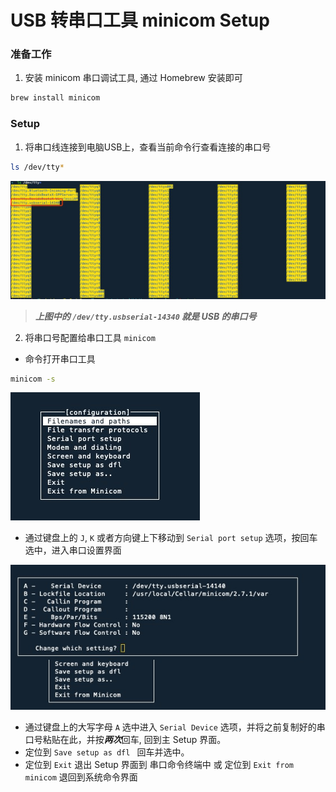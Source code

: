# USB 转串口工具 minicom Setup

### 准备工作

1. 安装 minicom 串口调试工具, 通过 Homebrew 安装即可

```bash
brew install minicom
```

### Setup

1. 将串口线连接到电脑USB上，查看当前命令行查看连接的串口号

```bash
ls /dev/tty*
```

![](https://raw.githubusercontent.com/Davidxiaoshuo/blog_source/master/resources/images/serial_port_num.jpg)

> ***上图中的 `/dev/tty.usbserial-14340` 就是 USB 的串口号***

2. 将串口号配置给串口工具 `minicom`

-  命令打开串口工具

```bash
minicom -s
```

![](https://raw.githubusercontent.com/Davidxiaoshuo/blog_source/master/resources/images/minicom_board.jpg)

- 通过键盘上的 `J`, `K` 或者方向键上下移动到 `Serial port setup` 选项，按回车选中，进入串口设置界面

![](https://raw.githubusercontent.com/Davidxiaoshuo/blog_source/master/resources/images/minicom_setup.jpg)

- 通过键盘上的大写字母 `A`  选中进入 `Serial Device` 选项，并将之前复制好的串口号粘贴在此，并按***两次***回车, 回到主 Setup 界面。
- 定位到 `Save setup as dfl ` 回车并选中。
- 定位到 `Exit` 退出 Setup 界面到 串口命令终端中 或 定位到 `Exit from minicom` 退回到系统命令界面